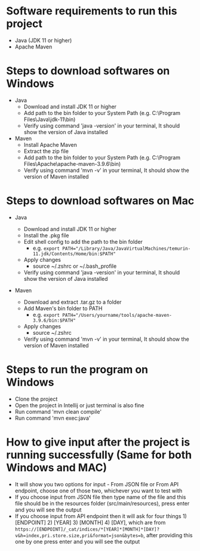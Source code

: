 # Software requirements to run this project

- Java (JDK 11 or higher)
- Apache Maven

# Steps to download softwares on Windows

- Java
  - Download and install JDK 11 or higher
  - Add path to the bin folder to your System Path (e.g. C:\Program Files\Java\jdk-11\bin)
  - Verify using command 'java -version' in your terminal, It should show the version of Java installed
- Maven
  - Install Apache Maven
  - Extract the zip file
  - Add path to the bin folder to your System Path (e.g. C:\Program Files\Apache\apache-maven-3.9.6\bin)
  - Verify using command 'mvn -v' in your terminal, It should show the version of Maven installed

# Steps to download softwares on Mac

- Java
  - Download and install JDK 11 or higher
  - Install the .pkg file
  - Edit shell config to add the path to the bin folder
    - e.g. `export PATH="/Library/Java/JavaVirtualMachines/temurin-11.jdk/Contents/Home/bin:$PATH"`
  - Apply changes
    - source ~/.zshrc or ~/.bash_profile
  - Verify using command 'java -version' in your terminal, It should show the version of Java installed
 
- Maven
  - Download and extract .tar.gz to a folder
  - Add Maven's bin folder to PATH
    - e.g. `export PATH="/Users/yourname/tools/apache-maven-3.9.6/bin:$PATH"`
  - Apply changes
    - source ~/.zshrc
  - Verify using command 'mvn -v' in your terminal, It should show the version of Maven installed
 
# Steps to run the program on Windows

- Clone the project
- Open the project in Intellij or just terminal is also fine
- Run command 'mvn clean compile'
- Run command 'mvn exec:java'

# How to give input after the project is running successfully (Same for both Windows and MAC)

- It will show you two options for input - From JSON file or From API endpoint, choose one of those two, whichever you want to test with
- If you choose input from JSON file then type name of the file and this file should be in the resources folder (src/main/resources),
  press enter and you will see the output
- If you choose input from API endpoint then it will ask for four things 1) [ENDPOINT] 2) [YEAR] 3) [MONTH] 4) [DAY], which are from
  `https://[ENDPOINT]/_cat/indices/*[YEAR]*[MONTH]*[DAY]?v&h=index,pri.store.size,pri&format=json&bytes=b`, after providing this one by one
  press enter and you will see the output

